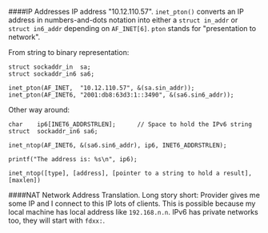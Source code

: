 ####IP Addresses
IP address "10.12.110.57".
`inet_pton()` converts an IP address in numbers-and-dots notation into either a `struct in_addr` or `struct in6_addr` depending on `AF_INET[6]`. `pton` stands for "presentation to network".

From string to binary representation:

```
struct sockaddr_in 	sa;
struct sockaddr_in6	sa6;

inet_pton(AF_INET,  "10.12.110.57", &(sa.sin_addr));
inet_pton(AF_INET6, "2001:db8:63d3:1::3490", &(sa6.sin6_addr));
```

Other way around:

```
char 	ip6[INET6_ADDRSTRLEN];		// Space to hold the IPv6 string
struct	sockaddr_in6 sa6;

inet_ntop(AF_INET6, &(sa6.sin6_addr), ip6, INET6_ADDRSTRLEN);

printf("The address is: %s\n", ip6);
```

`inet_ntop([type], [address], [pointer to a string to hold a result], [maxlen])`


####NAT
Network Address Translation.
Long story short: Provider gives me some IP and I connect to this IP lots of clients. This is possible because my local machine has local address like `192.168.n.n`. IPv6 has private networks too, they will start with `fdxx:`.
